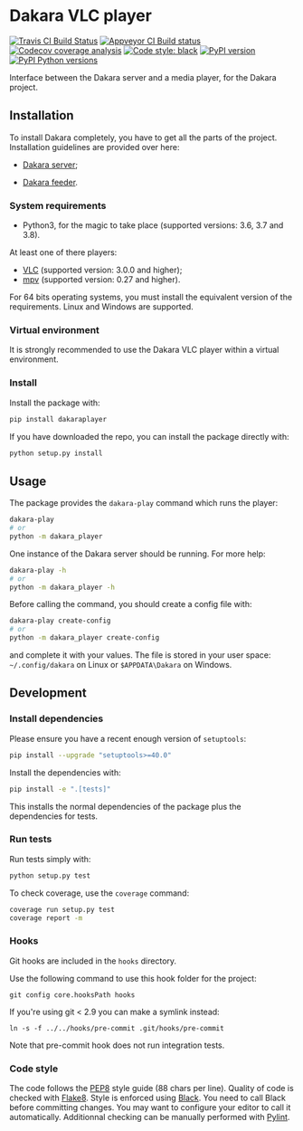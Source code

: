 # Dakara VLC player

[![Travis CI Build Status](https://travis-ci.com/DakaraProject/dakara-player-vlc.svg?branch=develop)](https://travis-ci.com/DakaraProject/dakara-player-vlc)
[![Appveyor CI Build status](https://ci.appveyor.com/api/projects/status/gcgpwu2i8vdwhb7y?svg=true)](https://ci.appveyor.com/project/neraste/dakara-player-vlc)
[![Codecov coverage analysis](https://codecov.io/gh/DakaraProject/dakara-player-vlc/branch/develop/graph/badge.svg)](https://codecov.io/gh/DakaraProject/dakara-player-vlc)
[![Code style: black](https://img.shields.io/badge/code%20style-black-000000.svg)](https://github.com/ambv/black)
[![PyPI version](https://badge.fury.io/py/dakaraplayer.svg)](https://pypi.python.org/pypi/dakaraplayer/)
[![PyPI Python versions](https://img.shields.io/pypi/pyversions/dakaraplayer.svg)](https://pypi.python.org/pypi/dakaraplayer/)

Interface between the Dakara server and a media player, for the Dakara project.

## Installation

To install Dakara completely, you have to get all the parts of the project.
Installation guidelines are provided over here:

* [Dakara server](https://github.com/DakaraProject/dakara-server/);
- [Dakara feeder](https:://github.com/DakaraProject/dakara-feeder).

### System requirements

* Python3, for the magic to take place (supported versions: 3.6, 3.7 and 3.8).

At least one of there players:

* [VLC](https://www.videolan.org/vlc/) (supported version: 3.0.0 and higher);
* [mpv](https://mpv.io/) (supported version: 0.27 and higher).

For 64 bits operating systems, you must install the equivalent version of the requirements.
Linux and Windows are supported.

### Virtual environment

It is strongly recommended to use the Dakara VLC player within a virtual environment.

### Install

Install the package with:

```sh
pip install dakaraplayer
```

If you have downloaded the repo, you can install the package directly with:

```sh
python setup.py install
```

## Usage

The package provides the `dakara-play` command which runs the player:

```sh
dakara-play
# or
python -m dakara_player
```

One instance of the Dakara server should be running. For more help:

```sh
dakara-play -h
# or
python -m dakara_player -h
```

Before calling the command, you should create a config file with:

```sh
dakara-play create-config
# or
python -m dakara_player create-config
```

and complete it with your values. The file is stored in your user space: `~/.config/dakara` on Linux or `$APPDATA\Dakara` on Windows.

## Development

### Install dependencies

Please ensure you have a recent enough version of `setuptools`:

```sh
pip install --upgrade "setuptools>=40.0"
```

Install the dependencies with:

```sh
pip install -e ".[tests]"
```

This installs the normal dependencies of the package plus the dependencies for tests.

### Run tests

Run tests simply with:

```sh
python setup.py test
```

To check coverage, use the `coverage` command:

```sh
coverage run setup.py test
coverage report -m
```

### Hooks

Git hooks are included in the `hooks` directory.

Use the following command to use this hook folder for the project:

```
git config core.hooksPath hooks
```

If you're using git < 2.9 you can make a symlink instead:

```
ln -s -f ../../hooks/pre-commit .git/hooks/pre-commit
```

Note that pre-commit hook does not run integration tests.

### Code style

The code follows the [PEP8](https://www.python.org/dev/peps/pep-0008/) style guide (88 chars per line).
Quality of code is checked with [Flake8](https://pypi.org/project/flake8/).
Style is enforced using [Black](https://github.com/ambv/black).
You need to call Black before committing changes.
You may want to configure your editor to call it automatically.
Additionnal checking can be manually performed with [Pylint](https://www.pylint.org/).
